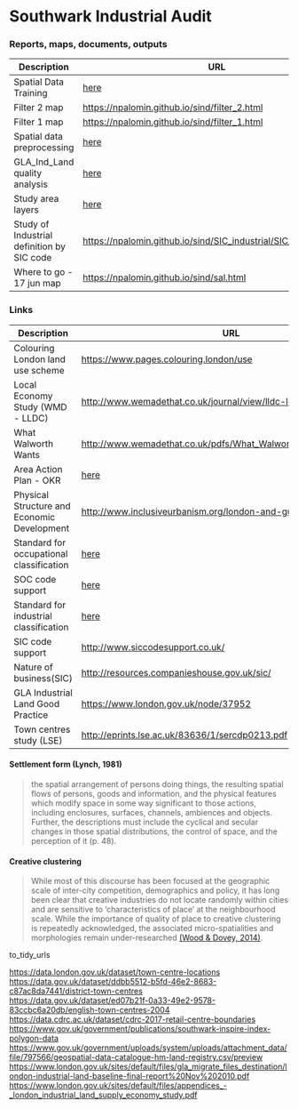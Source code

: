 Southwark Industrial Audit
================

### Reports, maps, documents, outputs
|Description|URL|
|-|-|
|Spatial Data Training|[here](https://github.com/npalomin/sind/blob/master/training.md#sia-field-survey-training)|
|Filter 2 map|https://npalomin.github.io/sind/filter_2.html|
|Filter 1 map|https://npalomin.github.io/sind/filter_1.html|
|Spatial data preprocessing|[here](https://github.com/npalomin/sind/blob/master/filter_method.md#spatial-data-preprocessing)|
|GLA_Ind_Land quality analysis|[here](https://docs.google.com/presentation/d/1DnjWaGwhXkcFtgKHli-MIJciEcRRGw-tJAOWjBPmhWg/edit?usp=sharing)|
|Study area layers|[here](https://docs.google.com/presentation/d/14-j5rHuWuZWiHPHQZ-ugH3pdClwpxdMFFUdfvMfjxu4/edit?usp=sharing)|
|Study of Industrial definition by SIC code|https://npalomin.github.io/sind/SIC_industrial/SIC_industrial.html|
|Where to go - 17 jun map|https://npalomin.github.io/sind/sal.html |





### Links

| Description                      | URL                                      |
|----------------------------------|------------------------------------------|
| Colouring London land use scheme | https://www.pages.colouring.london/use |
| Local Economy Study (WMD - LLDC) | http://www.wemadethat.co.uk/journal/view/lldc-local-economy-study|
| What Walworth Wants | http://www.wemadethat.co.uk/pdfs/What_Walworth_Wants_low_res.pdf |
| Area Action Plan - OKR | [here](http://moderngov.southwark.gov.uk/documents/s72863/Appendix%20A%20Old%20Kent%20Road%20AAP%20Further%20Preferred%20Option%202017.pdf) |
| Physical Structure and Economic Development | http://www.inclusiveurbanism.org/london-and-guangzhou.html |
| Standard for occupational classification | [here](https://onsdigital.github.io/dp-classification-tools/standard-occupational-classification/ONS_SOC_hierarchy_view.html) |
| SOC code support | [here](https://onsdigital.github.io/dp-classification-tools/standard-occupational-classification/ONS_SOC_occupation_coding_tool.html) |
| Standard for industrial classification | [here](https://onsdigital.github.io/dp-classification-tools/standard-industrial-classification/ONS_SIC_hierarchy_view.html) |
| SIC code support | http://www.siccodesupport.co.uk/ |
| Nature of business(SIC) | http://resources.companieshouse.gov.uk/sic/ |
|GLA Industrial Land Good Practice | https://www.london.gov.uk/node/37952 |
|Town centres study (LSE) | http://eprints.lse.ac.uk/83636/1/sercdp0213.pdf |

#### Settlement form (Lynch, 1981)
> the spatial arrangement of persons doing things, the resulting spatial flows of persons, goods and information, and the physical features which modify space in some way significant to those actions, including enclosures, surfaces, channels, ambiences and objects. Further, the descriptions must include the cyclical and secular changes in those spatial distributions, the control of space, and the perception of it (p. 48).

#### Creative clustering 
> While most of this discourse has been focused at the geographic scale of inter-city competition, demographics and policy, it has long been clear that creative industries do not locate randomly within cities and are sensitive to ‘characteristics of place’ at the neighbourhood scale. While the importance of quality of place to creative clustering is repeatedly acknowledged, the associated micro-spatialities and morphologies remain under-researched [(Wood & Dovey, 2014)](https://www.tandfonline.com/doi/full/10.1080/13574809.2014.972346).


to_tidy_urls  

https://data.london.gov.uk/dataset/town-centre-locations  
https://data.gov.uk/dataset/ddbb5512-b5fd-46e2-8683-c87ac8da7441/district-town-centres  
https://data.gov.uk/dataset/ed07b21f-0a33-49e2-9578-83ccbc6a20db/english-town-centres-2004  
https://data.cdrc.ac.uk/dataset/cdrc-2017-retail-centre-boundaries  
https://www.gov.uk/government/publications/southwark-inspire-index-polygon-data  
https://www.gov.uk/government/uploads/system/uploads/attachment_data/file/797566/geospatial-data-catalogue-hm-land-registry.csv/preview  
https://www.london.gov.uk/sites/default/files/gla_migrate_files_destination/london-industrial-land-baseline-final-report%20Nov%202010.pdf  
https://www.london.gov.uk/sites/default/files/appendices_-_london_industrial_land_supply_economy_study.pdf  
